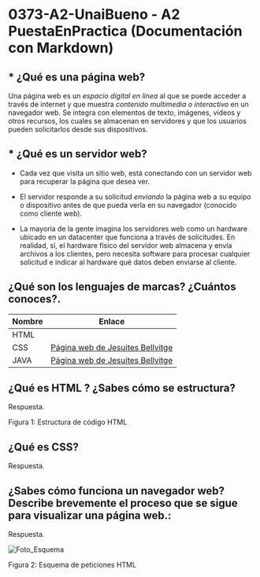 # 0373-A2-UnaiBueno - A2 PuestaEnPractica (Documentación con Markdown)
## * ¿Qué es una página web?

Una página web es un *espacio digital en línea* al que se puede acceder a través de internet y que muestra *contenido multimedia o interactivo* en un navegador web. Se integra con elementos de texto, imágenes, videos y otros recursos, los cuales se almacenan en servidores y que los usuarios pueden solicitarlos desde sus dispositivos.

## * ¿Qué es un servidor web?

- Cada vez que visita un sitio web, está conectando con un servidor web para recuperar la página que desea ver. 
- El servidor responde a su solicitud *_enviando_* la página web a su equipo o dispositivo antes de que pueda verla en su navegador (conocido como cliente web).

- La mayoría de la gente imagina los servidores web como un hardware ubicado en un datacenter que funciona a través de solicitudes. En realidad, sí, el hardware físico del servidor web almacena y envía archivos a los clientes, pero necesita software para procesar cualquier solicitud e indicar al hardware qué datos deben enviarse al cliente.


## ¿Qué son los lenguajes de marcas? ¿Cuántos conoces?. 

|Nombre | Enlace |
|----------| :----------:
|HTML | |[Página web de Jesuites Bellvitge](https://www.hostinger.es/tutoriales/que-es-html "Pagina HTML")|
|CSS |[Página web de Jesuites Bellvitge](https://blog.hubspot.es/website/que-es-css "Pagina CSS")|
|JAVA |[Página web de Jesuites Bellvitge](https://developer.mozilla.org/es/docs/Learn/JavaScript/First_steps/What_is_JavaScript "Pagina JAVA")|



## ¿Qué es HTML ? ¿Sabes cómo se estructura?

Respuesta.


Figura 1: Estructura de código HTML


## ¿Qué es CSS?

Respuesta.


## ¿Sabes cómo funciona un navegador web? Describe brevemente el proceso que se sigue para visualizar una página web.:

Respuesta.

![Foto_Esquema](https://github.com/UnaiBuenoBravo/0373-A2-UnaiBueno/blob/main/Captura%20de%20pantalla%202024-10-10%20103155.png")


Figura 2: Esquema de peticiones HTML


